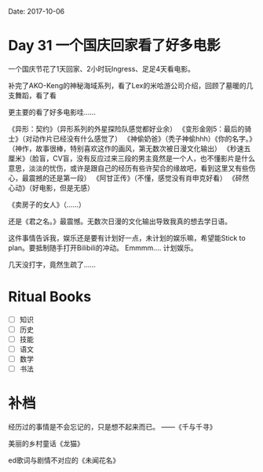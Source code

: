 Date: 2017-10-06

# Day 31 一个国庆回家看了好多电影

一个国庆节花了1天回家、2小时玩Ingress、足足4天看电影。

补完了AKO-Keng的神秘海域系列，看了Lex的米哈游公司介绍，回顾了墓暖的几支舞蹈，看了看

更主要的看了好多电影哇……

《异形：契约》（异形系列的外星探险队感觉都好业余） 《变形金刚5：最后的骑士》（对动作片已经没有什么感觉了） 《神偷奶爸》（秃子神偷hhh）《你的名字。》（神作，故事很棒，特别喜欢这作的画风，第无数次被日漫文化输出）  《秒速五厘米》（脸盲，CV盲，没有反应过来三段的男主竟然是一个人，也不懂影片是什么意思，淡淡的忧伤，或许是跟自己的经历有些许契合的缘故吧，看到这里又有些伤心，最震撼的还是第一段） 《阿甘正传》（不懂，感觉没有肖申克好看）  《砰然心动》（好电影，但是无感）

《卖房子的女人》（……）

还是《君之名。》最震憾。无数次日漫的文化输出导致我真的想去学日语。

这件事情告诉我，娱乐还是要有计划好一点，未计划的娱乐嘛，希望能Stick to plan。要抵制随手打开Bilibili的冲动。
Emmmm.... 计划娱乐。

几天没打字，竟然生疏了……

# Ritual Books

- [ ] 知识
- [ ] 历史
- [ ] 技能
- [ ] 语文
- [ ] 数学
- [ ] 书法

# 补档

经历过的事情是不会忘记的，只是想不起来而已。
——《千与千寻》

美丽的乡村童话《龙猫》

ed歌词与剧情不对应的《未闻花名》
